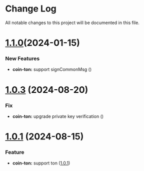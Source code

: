 
# Change Log

All notable changes to this project will be documented in this file.

# [1.1.0](https://github.com/okx/js-wallet-sdk)(2024-01-15)

### New Features

- **coin-ton:** support signCommonMsg ([](https://github.com/okx/js-wallet-sdk))

# [1.0.3](https://github.com/okx/js-wallet-sdk) (2024-08-20)

### Fix

- **coin-ton:** upgrade private key verification ([](https://github.com/okx/js-wallet-sdk))


# [1.0.1](https://github.com/okx/js-wallet-sdk) (2024-08-15)

### Feature

- **coin-ton:** support ton ([1.0.1](https://github.com/okx/js-wallet-sdk))
